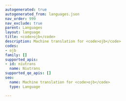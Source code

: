 ```yaml
---
autogenerated: true
autogenerated_from: languages.json
nav_order: 999
nav_exclude: true
parent: Languages
layout: language
title: <code>ojb</code>
description: Machine translation for <code>ojb</code>
codes:
- ojb
family: []
supported_apis:
- id: niutrans
  name: Niutrans
supported_qe_apis: []
seo:
  name: Machine translation for <code>ojb</code>
  type: Language

---
```


